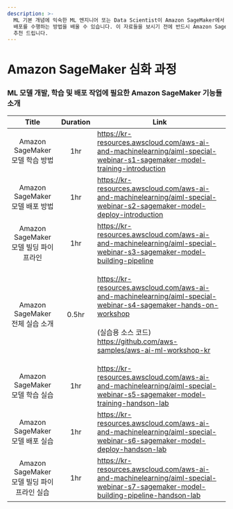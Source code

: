 ```yaml
---
description: >-
  ML 기본 개념에 익숙한 ML 엔지니어 또는 Data Scientist이 Amazon SageMaker에서 ML 모델 개발, 학습 및 모델
  배포를 수행하는 방법을 배울 수 있습니다. 이 자료들을 보시기 전에 반드시 Amazon SageMaker 단기 집중 과정을 학습하시는 것을
  추천 드립니다.
---
```


# Amazon SageMaker 심화 과정

### ML 모델 개발, 학습 및 배포 작업에 필요한 Amazon SageMaker 기능들 소개

|              Title              | Duration | Link                                                                                                                                                                                                                                                                                                                                                                                                 |
| :-----------------------------: | :------: | ---------------------------------------------------------------------------------------------------------------------------------------------------------------------------------------------------------------------------------------------------------------------------------------------------------------------------------------------------------------------------------------------------- |
|    Amazon SageMaker 모델 학습 방법    |    1hr   | [https://kr-resources.awscloud.com/aws-ai-and-machinelearning/aiml-special-webinar-s1-sagemaker-model-training-introduction ](https://kr-resources.awscloud.com/aws-ai-and-machinelearning/aiml-special-webinar-s1-sagemaker-model-training-introduction)                                                                                                                                            |
|    Amazon SageMaker 모델 배포 방법    |    1hr   | [https://kr-resources.awscloud.com/aws-ai-and-machinelearning/aiml-special-webinar-s2-sagemaker-model-deploy-introduction ](https://kr-resources.awscloud.com/aws-ai-and-machinelearning/aiml-special-webinar-s2-sagemaker-model-deploy-introduction)                                                                                                                                                |
|   Amazon SageMaker 모델 빌딩 파이프라인  |    1hr   | [https://kr-resources.awscloud.com/aws-ai-and-machinelearning/aiml-special-webinar-s3-sagemaker-model-building-pipeline ](https://kr-resources.awscloud.com/aws-ai-and-machinelearning/aiml-special-webinar-s3-sagemaker-model-building-pipeline)                                                                                                                                                    |
|    Amazon SageMaker 전체 실습 소개    |   0.5hr  | <p><a href="https://kr-resources.awscloud.com/aws-ai-and-machinelearning/aiml-special-webinar-s4-sagemaker-hands-on-workshop">https://kr-resources.awscloud.com/aws-ai-and-machinelearning/aiml-special-webinar-s4-sagemaker-hands-on-workshop</a><br><br>(실습용 소스 코드)<br><a href="https://github.com/aws-samples/aws-ai-ml-workshop-kr">https://github.com/aws-samples/aws-ai-ml-workshop-kr</a></p> |
|    Amazon SageMaker 모델 학습 실습    |    1hr   | [https://kr-resources.awscloud.com/aws-ai-and-machinelearning/aiml-special-webinar-s5-sagemaker-model-training-handson-lab ](https://kr-resources.awscloud.com/aws-ai-and-machinelearning/aiml-special-webinar-s5-sagemaker-model-training-handson-lab)                                                                                                                                              |
|    Amazon SageMaker 모델 배포 실습    |    1hr   | [https://kr-resources.awscloud.com/aws-ai-and-machinelearning/aiml-special-webinar-s6-sagemaker-model-deploy-handson-lab ](https://kr-resources.awscloud.com/aws-ai-and-machinelearning/aiml-special-webinar-s6-sagemaker-model-deploy-handson-lab)                                                                                                                                                  |
| Amazon SageMaker 모델 빌딩 파이프라인 실습 |    1hr   | [https://kr-resources.awscloud.com/aws-ai-and-machinelearning/aiml-special-webinar-s7-sagemaker-model-building-pipeline-handson-lab ](https://kr-resources.awscloud.com/aws-ai-and-machinelearning/aiml-special-webinar-s7-sagemaker-model-building-pipeline-handson-lab)                                                                                                                            |

